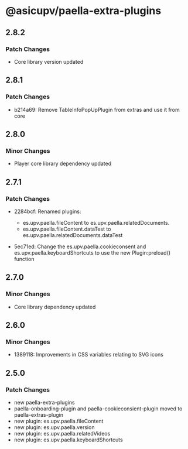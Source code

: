 # @asicupv/paella-extra-plugins

## 2.8.2

### Patch Changes

- Core library version updated

## 2.8.1

### Patch Changes

- b214a69: Remove TableInfoPopUpPlugin from extras and use it from core

## 2.8.0

### Minor Changes

- Player core library dependency updated

## 2.7.1

### Patch Changes

- 2284bcf: Renamed plugins:

  - es.upv.paella.fileContent to es.upv.paella.relatedDocuments.
  - es.upv.paella.fileContent.dataTest to es.upv.paella.relatedDocuments.dataTest

- 5ec71ed: Change the es.upv.paella.cookieconsent and es.upv.paella.keyboardShortcuts to use the new Plugin:preload() function

## 2.7.0

### Minor Changes

- Core library dependency updated

## 2.6.0

### Minor Changes

- 1389118: Improvements in CSS variables relating to SVG icons

## 2.5.0

### Patch Changes

- new paella-extra-plugins
- paella-onboarding-plugin and paella-cookieconsient-plugin moved to paella-extras-plugin
- new plugin: es.upv.paella.fileContent
- new plugin: es.upv.paella.version
- new plugin: es.upv.paella.relatedVideos
- new plugin: es.upv.paella.keyboardShortcuts
